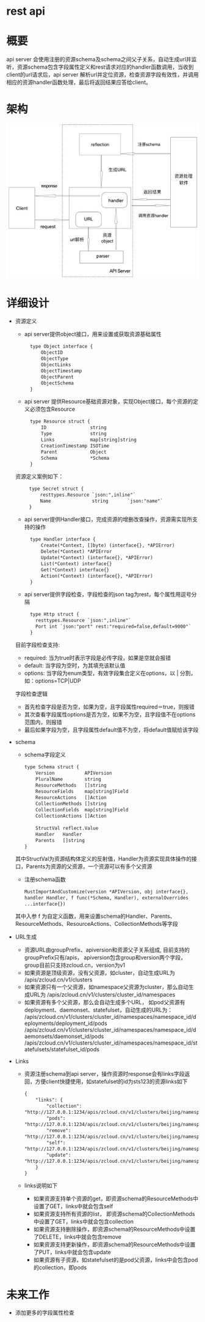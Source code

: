 rest api
======
# 概要
api server 会使用注册的资源schema及schema之间父子关系，自动生成url并监听，资源schema包含字段属性定义和rest请求对应的handler函数调用，当收到client的url请求后，api server 解析url并定位资源，检查资源字段有效性，并调用相应的资源handler函数处理，最后将返回结果应答给client。

# 架构
![""](restapi.jpg)
# 详细设计
*  资源定义
	* api server提供object接口，用来设置或获取资源基础属性

			type Object interface {
    			ObjectID
    			ObjectType
    			ObjectLinks
    			ObjectTimestamp
    			ObjectParent
    			ObjectSchema
			}

    * api server 提供Resource基础资源对象，实现Object接口，每个资源的定义必须包含Resource
    
    		type Resource struct {
    			ID                string             
    			Type              string             
    			Links             map[string]string  
    			CreationTimestamp ISOTime            
    			Parent            Object             
    			Schema            *Schema            
			}
	资源定义案例如下：
	
			type Secret struct {
				resttypes.Resource `json:",inline"`
				Name               string       `json:"name"`
			}
   			
	* api server提供Handler接口，完成资源的增删改查操作，资源需实现所支持的操作
	
			type Handler interface {
    			Create(*Context, []byte) (interface{}, *APIError)
    			Delete(*Context) *APIError
    			Update(*Context) (interface{}, *APIError)
    			List(*Context) interface{}
    			Get(*Context) interface{}
    			Action(*Context) (interface{}, *APIError)
			}
    
	* api server提供字段检查，字段检查的json tag为rest，每个属性用逗号分隔

			type Http struct {
			  resttypes.Resource `json:",inline"`
			  Port int `json:"port" rest:"required=false,default=9000"`
			}
  	
  	目前字段检查支持:
  	  * required: 当为true时表示字段是必传字段，如果是空就会报错
  	  * default: 当字段为空时，为其填充该默认值
  	  * options: 当字段为enum类型，有效字段集合定义在options，以 | 分割，如：options=TCP|UDP
  	
  	字段检查逻辑
      * 首先检查字段是否为空，如果为空，且字段属性required＝true，则报错
      * 其次查看字段属性options是否为空，如果不为空，且字段值不在options范围内，则报错
      * 最后如果字段为空，且字段属性default值不为空，将default值赋给该字段   

* schema
  * schema字段定义

		type Schema struct {
    		Version           APIVersion        
    		PluralName        string            
    		ResourceMethods   []string          
    		ResourceFields    map[string]Field  
    		ResourceActions   []Action          
    		CollectionMethods []string          
    		CollectionFields  map[string]Field 
    		CollectionActions []Action         

    		StructVal reflect.Value 
    		Handler   Handler		
    		Parents   []string
		}
  其中StructVal为资源结构体定义的反射值，Handler为资源实现具体操作的接口，Parents为资源的父资源，一个资源可以有多个父资源
  * 注册schema函数
  
		MustImportAndCustomize(version *APIVersion, obj interface{}, handler Handler, f func(*Schema, Handler), externalOverrides ...interface{})
  其中入参 f 为自定义函数，用来设置schema的Handler、Parents、ResourceMethods、ResourceActions、CollectionMethods等字段

* URL生成
  * 资源URL由groupPrefix、apiversion和资源父子关系组成, 目前支持的groupPrefix只有/apis， apiversion包含group和version两个字段，group目前只支持zcloud.cn，version为v1
  * 如果资源是顶级资源，没有父资源，如cluster，自动生成URL为 /apis/zcloud.cn/v1/clusters
  * 如果资源只有一个父资源，如namespace父资源为cluster，那么自动生成URL为 /apis/zcloud.cn/v1/clusters/cluster_id/namespaces
  * 如果资源有多个父资源，那么会自动生成多个URL， 如pod父资源有deployment、daemonset、statefulset，自动生成的URL为：
    /apis/zcloud.cn/v1/clusters/cluster_id/namespaces/namespace_id/deployments/deployment_id/pods
    /apis/zcloud.cn/v1/clusters/cluster_id/namespaces/namespace_id/daemonsets/daemonset_id/pods
    /apis/zcloud.cn/v1/clusters/cluster_id/namespaces/namespace_id/statefulsets/statefulset_id/pods
  
* Links
  * 资源注册schema到api server，操作资源时response会有links字段返回，方便client快捷使用，如statefulset的id为sts123的资源links如下

		{
			"links": {
        		"collection": "http://127.0.0.1:1234/apis/zcloud.cn/v1/clusters/beijing/namespaces/default/statefulsets",
        		"pods": "http://127.0.0.1:1234/apis/zcloud.cn/v1/clusters/beijing/namespaces/default/statefulsets/sts123/pods",
        		"remove": "http://127.0.0.1:1234/apis/zcloud.cn/v1/clusters/beijing/namespaces/default/statefulsets/sts123",
        		"self": "http://127.0.0.1:1234/apis/zcloud.cn/v1/clusters/beijing/namespaces/default/statefulsets/sts123",
        		"update": "http://127.0.0.1:1234/apis/zcloud.cn/v1/clusters/beijing/namespaces/default/statefulsets/sts123"
    		}
    	} 
   
  * links说明如下  		
    * 如果资源支持单个资源的get，即资源schema的ResourceMethods中设置了GET，links中就会包含self
    * 如果资源支持所有资源的list， 即资源schema的CollectionMethods中设置了GET，links中就会包含collection
    * 如果资源支持删除操作，即资源schema的ResourceMethods中设置了DELETE，links中就会包含remove
    * 如果资源支持更新操作，即资源schema的ResourceMethods中设置了PUT，links中就会包含update
    * 如果资源有子资源，如statefulset的是pod父资源，links中会包含pod的collection，即pods
    
# 未来工作
* 添加更多的字段属性检查